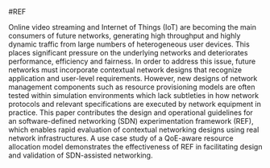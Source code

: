 #REF

Online video streaming and Internet of Things (IoT) are becoming the main consumers of future networks, generating high throughput and highly dynamic traffic from large numbers of heterogeneous user devices. This places significant pressure on the underlying networks and deteriorates performance, efficiency and fairness. In order to address this issue, future networks must incorporate contextual network designs that recognize application and user-level requirements. However, new designs of network management components such as resource provisioning models are often tested within simulation environments which lack subtleties in how network protocols and relevant specifications are executed by network equipment in practice. This paper contributes the design and operational guidelines for an software-defined networking (SDN) experimentation framework (REF), which enables rapid evaluation of contextual networking designs using real network infrastructures. A use case study of a QoE-aware resource allocation model demonstrates the effectiveness of REF in facilitating design and validation of SDN-assisted networking.
